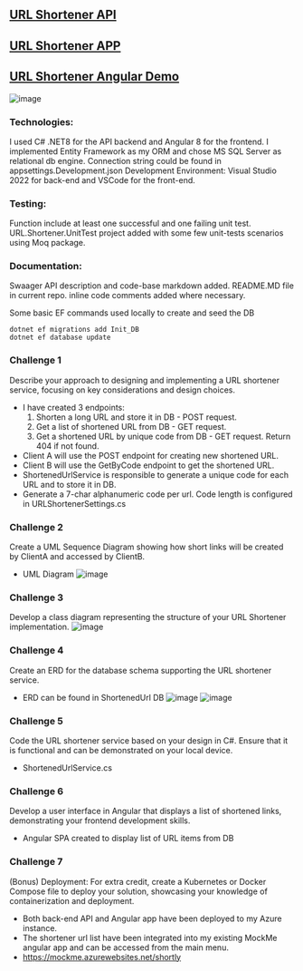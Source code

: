 ## [URL Shortener API](https://url-shortener-api.azurewebsites.net)
## [URL Shortener APP](https://url-shortener-app.azurewebsites.net)
## [URL Shortener Angular Demo](https://mockme-app.azurewebsites.net/shortly)

![image](https://github.com/user-attachments/assets/78d74bec-6676-4c37-b09a-77866e7f5a08)

### Technologies:
I used C# .NET8 for the API backend and Angular 8 for the frontend. 
I implemented Entity Framework as my ORM and chose MS SQL Server as relational db engine.
Connection string could be found in appsettings.Development.json
Development Environment: Visual Studio 2022 for back-end and VSCode for the front-end.

### Testing:
Function include at least one successful and one failing unit test.
URL.Shortener.UnitTest project added with some few unit-tests scenarios using Moq package.

### Documentation:
Swaager API description and code-base markdown added.
README.MD file in current repo.
inline code comments added where necessary.

Some basic EF commands used locally to create and seed the DB
```
dotnet ef migrations add Init_DB
dotnet ef database update
```
### Challenge 1 
Describe your approach to designing and implementing a URL shortener service, focusing on key considerations and design choices. 
* I have created 3 endpoints:
    1. Shorten a long URL and store it in DB - POST request.
    2. Get a list of shortened URL from DB - GET request.
    3. Get a shortened URL by unique code from DB - GET request. Return 404 if not found.
* Client A will use the POST endpoint for creating new shortened URL.
* Client B will use the GetByCode endpoint to get the shortened URL.
* ShortenedUrlService is responsible to generate a unique code for each URL and to store it in DB.
* Generate a 7-char alphanumeric code per url. Code length is configured in URLShortenerSettings.cs

### Challenge 2 
Create a UML Sequence Diagram showing how short links will be created by ClientA and accessed by ClientB.
* UML Diagram
![image](https://github.com/user-attachments/assets/609fe8f7-237b-411d-84d7-b69e166d1278)

### Challenge 3 
Develop a class diagram representing the structure of your URL Shortener implementation. 
![image](https://github.com/user-attachments/assets/135ef8af-435f-4983-a0e1-1eda1cc4df1c)

### Challenge 4 
Create an ERD for the database schema supporting the URL shortener service.
* ERD can be found in ShortenedUrl DB
![image](https://github.com/user-attachments/assets/002b57a0-fc6c-4062-9915-be2c86be3f34)
![image](https://github.com/user-attachments/assets/be349241-dd42-43f9-b526-52b90d7333fb)

### Challenge 5 
Code the URL shortener service based on your design in C#. Ensure that it is functional and can be demonstrated on your local device. 
* ShortenedUrlService.cs

### Challenge 6 
Develop a user interface in Angular that displays a list of shortened links, demonstrating your frontend development skills.
* Angular SPA created to display list of URL items from DB

### Challenge 7 
(Bonus) Deployment: For extra credit, create a Kubernetes or Docker Compose file to deploy your solution, showcasing your knowledge of containerization and deployment.
* Both back-end API and Angular app have been deployed to my Azure instance.
* The shortener url list have been integrated into my existing MockMe angular app and can be accessed from the main menu.
* https://mockme.azurewebsites.net/shortly

